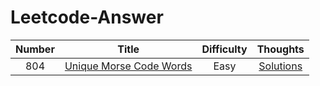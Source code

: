 # Leetcode-Answer

|Number|Title|Difficulty|Thoughts|
|:-----:|:-----:|:-----:|:-----:|
|804|[Unique Morse Code Words](https://leetcode.com/problems/unique-morse-code-words/description/)|Easy|[Solutions](https://github.com/ValerieTan5729/Leetcode-Answer/blob/master/thoughts/804.%20Unique%20Morse%20Code%20Words.md)|
